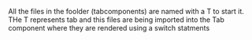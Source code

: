 All the files in the foolder (tabcomponents) are named with a T to start it. THe T represents tab and this files are being imported into the Tab component where they are rendered using a switch statments